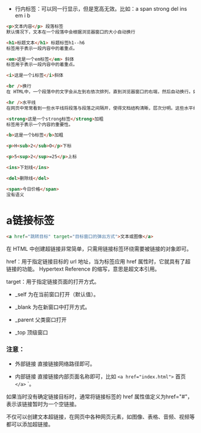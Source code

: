 - 行内标签：可以同一行显示，但是宽高无效。比如：a span strong del ins em i b
```html
<p>文本内容</p> 段落标签
默认情况下，文本在一个段落中会根据浏览器窗口的大小自动换行

<h1>标题文本</h1> 标题标签h1--h6
标签用于表示一段内容中的着重点。

<em>这是一个em标签</em> 斜体
标签用于表示一段内容中的着重点。

<i>这是一个i标签</i>斜体

<br />换行
在 HTML中，一个段落中的文字会从左到右依次排列，直到浏览器窗口的右端，然后自动换行。如果希望某段文本强制换行显示，就需要使用换行标签。

<hr />水平线
在网页中常常看到一些水平线将段落与段落之间隔开，使得文档结构清晰，层次分明。这些水平线可以通过插入图片实现，也可以简单地通过标签来完成，<hr />就是创建横跨网页水平线的标签。

<strong>这是一个strong标签</strong>加粗
标签用于表示一个内容的重要性。

<b>这是一个b标签</b>加粗

<p>H<sub>2</sub>O</p>下标

<p>5<sup>2</sup>=25</p>上标

<ins>下划线</ins>

<del>删除线</del>

<span>今日价格</span> 
没有语义

```

# a链接标签
```html
<a href="跳转目标" target="目标窗口的弹出方式">文本或图像</a> 
```
在 HTML 中创建超链接非常简单，只需用链接标签环绕需要被链接的对象即可。

href：用于指定链接目标的 url 地址，当为标签应用 href 属性时，它就具有了超链接的功能。 Hypertext Reference 的缩写，意思是超文本引用。

target：用于指定链接页面的打开方式。

- _self 为在当前窗口打开（默认值）。

- _blank 为在新窗口中打开方式。

- _parent 父类窗口打开

- _top 顶级窗口
### 注意：

- 外部链接 直接链接网络路径即可。

- 内部链接 直接链接内部页面名称即可，比如 `<a href="index.html">` 首页 `</a>` `。

如果当时没有确定链接目标时，通常将链接标签的 href 属性值定义为href="#"，表示该链接暂时为一个空链接。

不仅可以创建文本超链接，在网页中各种网页元素，如图像、表格、音频、视频等都可以添加超链接。